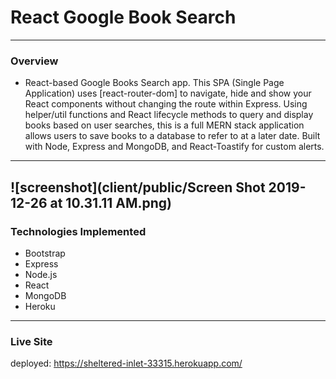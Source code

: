 # React Google Book Search
---
### Overview
- React-based Google Books Search app. This SPA (Single Page Application) uses [react-router-dom] to navigate, hide and show your React components without changing the route within Express. Using helper/util functions and React lifecycle methods to query and display books based on user searches, this is a full MERN stack application allows users to save books to a database to refer to at a later date. Built with Node, Express and MongoDB, and React-Toastify for custom alerts.
---
![screenshot](client/public/Screen Shot 2019-12-26 at 10.31.11 AM.png)
---
### Technologies Implemented
- Bootstrap
- Express
- Node.js
- React
- MongoDB
- Heroku
---
### Live Site
deployed: https://sheltered-inlet-33315.herokuapp.com/
